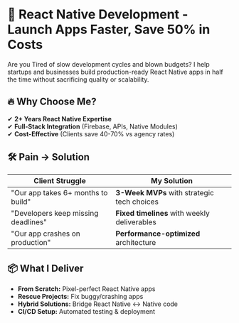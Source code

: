 # 🚀 React Native Development - Launch Apps Faster, Save 50% in Costs  

Are you Tired of slow development cycles and blown budgets? I help startups and businesses build production-ready React Native apps in half the time without sacrificing quality or scalability.  

## 🔥 Why Choose Me?  
✔ **2+ Years React Native Expertise**     
✔ **Full-Stack Integration** (Firebase, APIs, Native Modules)  
✔ **Cost-Effective** (Clients save 40-70% vs agency rates)  

## 🛠 Pain → Solution  
| Client Struggle | My Solution |  
|----------------|------------|  
| "Our app takes 6+ months to build" | **3-Week MVPs** with strategic tech choices |  
| "Developers keep missing deadlines" | **Fixed timelines** with weekly deliverables |  
| "Our app crashes on production" | **Performance-optimized** architecture |  

## 📦 What I Deliver  
- **From Scratch:** Pixel-perfect React Native apps  
- **Rescue Projects:** Fix buggy/crashing apps  
- **Hybrid Solutions:** Bridge React Native ↔ Native code  
- **CI/CD Setup:** Automated testing & deployment  

